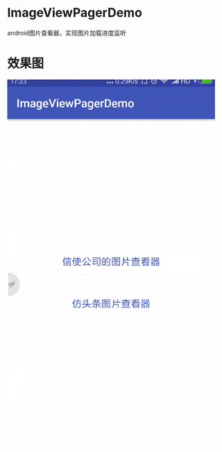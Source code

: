 # ImageViewPagerDemo
android图片查看器，实现图片加载进度监听
# 效果图
![](https://github.com/lurenman/ImageViewPagerDemo/blob/master/20171124_172323.gif)

